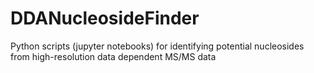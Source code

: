 # DDANucleosideFinder
Python scripts (jupyter notebooks) for identifying potential nucleosides from high-resolution data dependent MS/MS data
